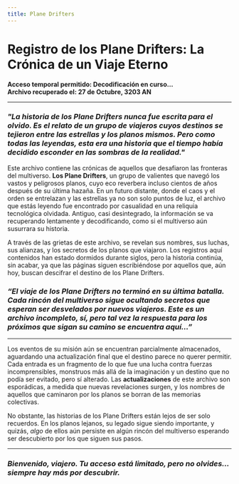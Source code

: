```yaml
---
title: Plane Drifters
---
```


# Registro de los Plane Drifters: La Crónica de un Viaje Eterno

**Acceso temporal permitido: Decodificación en curso…**  
**Archivo recuperado el: 27 de Octubre, 3203 AN**

---

### *"La historia de los Plane Drifters nunca fue escrita para el olvido. Es el relato de un grupo de viajeros cuyos destinos se tejieron entre las estrellas y los planos mismos. Pero como todas las leyendas, esta era una historia que el tiempo había decidido esconder en las sombras de la realidad."*

Este archivo contiene las crónicas de aquellos que desafiaron las fronteras del multiverso. **Los Plane Drifters**, un grupo de valientes que navegó los vastos y peligrosos planos, cuyo eco reverbera incluso cientos de años después de su última hazaña. En un futuro distante, donde el caos y el orden se entrelazan y las estrellas ya no son solo puntos de luz, el archivo que estás leyendo fue encontrado por casualidad en una reliquia tecnológica olvidada. Antiguo, casi desintegrado, la información se va recuperando lentamente y decodificando, como si el multiverso aún susurrara su historia.

A través de las grietas de este archivo, se revelan sus nombres, sus luchas, sus alianzas, y los secretos de los planos que viajaron. Los registros aquí contenidos han estado dormidos durante siglos, pero la historia continúa, sin acabar, ya que las páginas siguen escribiéndose por aquellos que, aún hoy, buscan descifrar el destino de los Plane Drifters.

### *“El viaje de los Plane Drifters no terminó en su última batalla. Cada rincón del multiverso sigue ocultando secretos que esperan ser desvelados por nuevos viajeros. Este es un archivo incompleto, sí, pero tal vez la respuesta para los próximos que sigan su camino se encuentra aquí…”*

---

Los eventos de su misión aún se encuentran parcialmente almacenados, aguardando una actualización final que el destino parece no querer permitir. Cada entrada es un fragmento de lo que fue una lucha contra fuerzas incomprensibles, monstruos más allá de la imaginación y un destino que no podía ser evitado, pero sí alterado. Las **actualizaciones** de este archivo son esporádicas, a medida que nuevas revelaciones surgen, y los nombres de aquellos que caminaron por los planos se borran de las memorias colectivas.

No obstante, las historias de los Plane Drifters están lejos de ser solo recuerdos. En los planos lejanos, su legado sigue siendo importante, y quizás, *algo* de ellos aún persiste en algún rincón del multiverso esperando ser descubierto por los que siguen sus pasos.

---

### *Bienvenido, viajero. Tu acceso está limitado, pero no olvides… siempre hay más por descubrir.*
